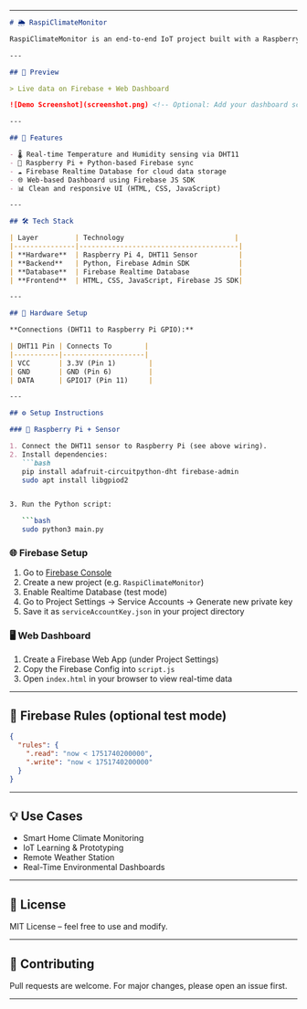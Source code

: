 
---

```markdown
# 🌦️ RaspiClimateMonitor

RaspiClimateMonitor is an end-to-end IoT project built with a Raspberry Pi and a DHT11 sensor to monitor temperature and humidity in real-time. The data is pushed to Firebase Realtime Database using Python and displayed on a responsive web dashboard using HTML, CSS, and JavaScript.

---

## 📸 Preview

> Live data on Firebase + Web Dashboard

![Demo Screenshot](screenshot.png) <!-- Optional: Add your dashboard screenshot -->

---

## 🚀 Features

- 🌡️ Real-time Temperature and Humidity sensing via DHT11
- 📡 Raspberry Pi + Python-based Firebase sync
- ☁️ Firebase Realtime Database for cloud data storage
- 🌐 Web-based Dashboard using Firebase JS SDK
- 📊 Clean and responsive UI (HTML, CSS, JavaScript)

---

## 🛠️ Tech Stack

| Layer         | Technology                           |
|---------------|---------------------------------------|
| **Hardware**  | Raspberry Pi 4, DHT11 Sensor          |
| **Backend**   | Python, Firebase Admin SDK            |
| **Database**  | Firebase Realtime Database            |
| **Frontend**  | HTML, CSS, JavaScript, Firebase JS SDK|

---

## 🧰 Hardware Setup

**Connections (DHT11 to Raspberry Pi GPIO):**

| DHT11 Pin | Connects To        |
|-----------|--------------------|
| VCC       | 3.3V (Pin 1)        |
| GND       | GND (Pin 6)         |
| DATA      | GPIO17 (Pin 11)     |

---

## ⚙️ Setup Instructions

### 🔌 Raspberry Pi + Sensor

1. Connect the DHT11 sensor to Raspberry Pi (see above wiring).
2. Install dependencies:
   ```bash
   pip install adafruit-circuitpython-dht firebase-admin
   sudo apt install libgpiod2


3. Run the Python script:

   ```bash
   sudo python3 main.py
   ```

### 🌐 Firebase Setup

1. Go to [Firebase Console](https://console.firebase.google.com/)
2. Create a new project (e.g. `RaspiClimateMonitor`)
3. Enable Realtime Database (test mode)
4. Go to Project Settings → Service Accounts → Generate new private key
5. Save it as `serviceAccountKey.json` in your project directory

### 🖥️ Web Dashboard

1. Create a Firebase Web App (under Project Settings)
2. Copy the Firebase Config into `script.js`
3. Open `index.html` in your browser to view real-time data

---

## 📌 Firebase Rules (optional test mode)

```json
{
  "rules": {
    ".read": "now < 1751740200000",
    ".write": "now < 1751740200000"
  }
}
```

---

## 💡 Use Cases

* Smart Home Climate Monitoring
* IoT Learning & Prototyping
* Remote Weather Station
* Real-Time Environmental Dashboards

---

## 📜 License

MIT License – feel free to use and modify.

---

## 🤝 Contributing

Pull requests are welcome. For major changes, please open an issue first.

---
````
 
